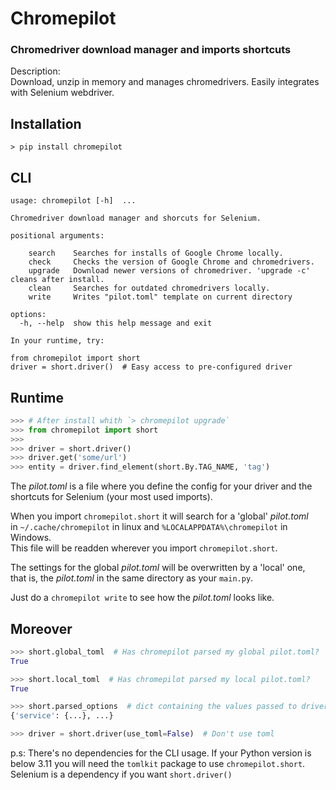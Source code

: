 # Chromepilot
### Chromedriver download manager and imports shortcuts

Description:  
Download, unzip in memory and manages chromedrivers.
Easily integrates with Selenium webdriver.

## Installation
~~~
> pip install chromepilot
~~~

## CLI
~~~
usage: chromepilot [-h]  ...

Chromedriver download manager and shorcuts for Selenium.

positional arguments:
  
    search    Searches for installs of Google Chrome locally.
    check     Checks the version of Google Chrome and chromedrivers.
    upgrade   Download newer versions of chromedriver. 'upgrade -c' cleans after install.
    clean     Searches for outdated chromedrivers locally.
    write     Writes "pilot.toml" template on current directory

options:
  -h, --help  show this help message and exit

In your runtime, try:

from chromepilot import short
driver = short.driver()  # Easy access to pre-configured driver
~~~

## Runtime
~~~Python
>>> # After install whith `> chromepilot upgrade`
>>> from chromepilot import short
>>>
>>> driver = short.driver()
>>> driver.get('some/url')
>>> entity = driver.find_element(short.By.TAG_NAME, 'tag')
~~~

The _pilot.toml_ is a file where you define the config for your driver and
the shortcuts for Selenium (your most used imports).  
  
When you import `chromepilot.short` it will search for a 'global' _pilot.toml_  
in `~/.cache/chromepilot` in linux and `%LOCALAPPDATA%\chromepilot` in Windows.  
This file will be readden wherever you import `chromepilot.short`.  
  
The settings for the global _pilot.toml_ will be overwritten by a 'local' one,  
that is, the _pilot.toml_ in the same directory as your `main.py`.  
  
Just do a `chromepilot write` to see how the _pilot.toml_ looks like.  
  

## Moreover
~~~Python
>>> short.global_toml  # Has chromepilot parsed my global pilot.toml?
True

>>> short.local_toml  # Has chromepilot parsed my local pilot.toml?
True

>>> short.parsed_options  # dict containing the values passed to driver constructor
{'service': {...}, ...}

>>> driver = short.driver(use_toml=False)  # Don't use toml
~~~

p.s: There's no dependencies for the CLI usage.
     If your Python version is below 3.11 you will need the `tomlkit` package to use `chromepilot.short`.
     Selenium is a dependency if you want `short.driver()`
